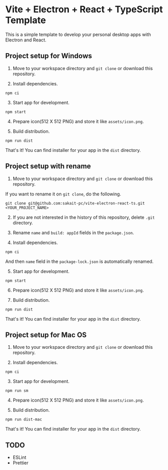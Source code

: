 # Vite + Electron + React + TypeScript Template

This is a simple template to develop your personal desktop apps with Electron and React.

## Project setup for Windows

1. Move to your workspace directory and `git clone` or download this repository.

2. Install dependencies.

```
npm ci
```

3. Start app for development.

```
npm start
```

4. Prepare icon(512 X 512 PNG) and store it like `assets/icon.png`.

5. Build distribution.

```
npm run dist
```

That's it! You can find installer for your app in the `dist` directory.

## Project setup with rename

1. Move to your workspace directory and `git clone` or download this repository.

If you want to rename it on `git clone`, do the following.

```
git clone git@github.com:sakait-pc/vite-electron-react-ts.git <YOUR_PROJECT_NAME>
```

2. If you are not interested in the history of this repository, delete `.git` directory.

3. Rename `name` and `build: appId` fields in the `package.json`.

4. Install dependencies.

```
npm ci
```

And then `name` field in the `package-lock.json` is automatically renamed.

5. Start app for development.

```
npm start
```

6. Prepare icon(512 X 512 PNG) and store it like `assets/icon.png`.

7. Build distribution.

```
npm run dist
```

That's it! You can find installer for your app in the `dist` directory.

## Project setup for Mac OS

1. Move to your workspace directory and `git clone` or download this repository.

2. Install dependencies.

```
npm ci
```

3. Start app for development.

```
npm run sm
```

4. Prepare icon(512 X 512 PNG) and store it like `assets/icon.png`.

5. Build distribution.

```
npm run dist-mac
```

That's it! You can find installer for your app in the `dist` directory.

## TODO

- ESLint
- Prettier
